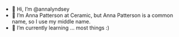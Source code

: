 - 👋 Hi, I’m @annalyndsey
- 👀 I’m Anna Patterson at Ceramic, but Anna Patterson is a common name, so I use my middle name.
- 🌱 I’m currently learning ... most things :)


<!---
annalyndsey/annalyndsey is a ✨ special ✨ repository because its `README.md` (this file) appears on your GitHub profile.
You can click the Preview link to take a look at your changes.
--->

